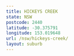 ```yaml
---
title: HICKEYS CREEK
state: NSW
postcode: 2440
latitude: -30.375791
longitude: 153.019648
url: /nsw/hickeys-creek/
layout: suburb
---
```

